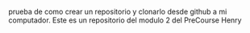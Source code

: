 prueba de como crear un repositorio y clonarlo desde github a mi computador.
Este es un repositorio del modulo 2 del PreCourse Henry
